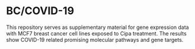 # BC/COVID-19
This repository serves as supplementary material for gene expression data with MCF7 breast cancer cell lines 
exposed to Cipa treatment. The results show COVID-19 related promising molecular pathways and gene targets.

